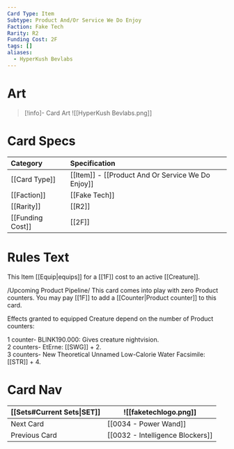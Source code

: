 ```yaml
---
Card Type: Item
Subtype: Product And/Or Service We Do Enjoy
Faction: Fake Tech
Rarity: R2
Funding Cost: 2F
tags: []
aliases:
  - HyperKush Bevlabs
---
```

# Art

> [!info]- Card Art
> ![[HyperKush Bevlabs.png]]

# Card Specs

| Category | Specification| 
| :--- | :--- |
| [[Card Type]] | [[Item]] - [[Product And Or Service We Do Enjoy]] |  
| [[Faction]] | [[Fake Tech]] |  
| [[Rarity]] | [[R2]] |  
| [[Funding Cost]] | [[2F]] |  

# Rules Text  

This Item [[Equip|equips]] for a [[1F]] cost to an active [[Creature]].  

/Upcoming Product Pipeline/ This card comes into play with zero Product counters. You may pay [[1F]] to add a [[Counter|Product counter]] to this card.  

Effects granted to equipped Creature depend on the number of Product counters:  

1 counter- BLINK190.000: Gives creature nightvision.  
2 counters- EtErne: [[SWG]] + 2.  
3 counters- New Theoretical Unnamed Low-Calorie Water Facsimile: [[STR]] + 4.  


# Card Nav

| [[Sets#Current Sets\|SET]]           | ![[faketechlogo.png]]          |
| ------------- | ------------------------------ |
| Next Card     | [[0034 - Power Wand]] |
| Previous Card | [[0032 - Intelligence Blockers]]         |


